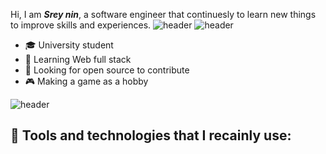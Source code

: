 
Hi, I am **_Srey nin_**, a software engineer that continuesly to learn new things to improve skills and experiences.
![header](https://capsule-render.vercel.app/api?type=rect&color=gradient&height=1)
![header](https://capsule-render.vercel.app/api?type=rect&color=gradient&height=1)
- :mortar_board: University student
- 🌱 Learning Web full stack
- 🤔 Looking for open source to contribute
- :video_game: Making a game as a hobby


![header](https://capsule-render.vercel.app/api?type=rect&color=gradient&height=1)

## 🤖 Tools and technologies that I recainly use:




<!--
**This Dynamic Image's from -> [Capsule-Render](https://github.com/kyechan99/capsule-render) - Press F5!**
-->

<!--

![footer](https://capsule-render.vercel.app/api?type=wave&color=gradient&height=150&section=footer)
-->
